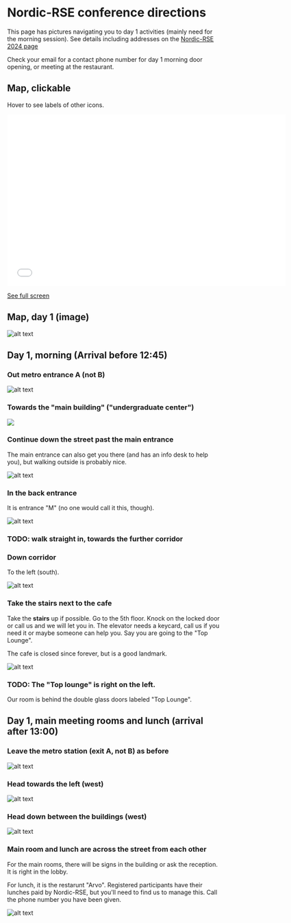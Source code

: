 # Nordic-RSE conference directions

This page has pictures navigating you to day 1 activities (mainly need for the morning session).  See details including addresses on the [Nordic-RSE 2024 page](https://nordic-rse.org/events/2024-in-person-conference/#finding-our-buildings-rooms)

Check your email for a contact phone number for day 1 morning door opening, or meeting at the restaurant.

## Map, clickable
Hover to see labels of other icons.

<iframe width="650px" height="400px" frameborder="0" allowfullscreen allow="geolocation" src="//umap.openstreetmap.fr/en/map/nordic-rse-2024_1014563?scaleControl=false&miniMap=false&scrollWheelZoom=false&zoomControl=true&editMode=disabled&moreControl=true&searchControl=null&tilelayersControl=null&embedControl=null&datalayersControl=null&onLoadPanel=none&captionBar=false&captionMenus=true&datalayers=8c66f524-5334-4945-ba10-2ba10b3b2eef%2C3dee9430-a454-459b-93c7-f579eafacdc6%2C7430a18e-daeb-4295-ae44-00abb6ec00c3#16/60.1865/24.8246"></iframe><p><a href="//umap.openstreetmap.fr/en/map/nordic-rse-2024_1014563?scaleControl=false&miniMap=false&scrollWheelZoom=true&zoomControl=true&editMode=disabled&moreControl=true&searchControl=null&tilelayersControl=null&embedControl=null&datalayersControl=null&onLoadPanel=none&captionBar=false&captionMenus=true&datalayers=8c66f524-5334-4945-ba10-2ba10b3b2eef%2C3dee9430-a454-459b-93c7-f579eafacdc6%2C7430a18e-daeb-4295-ae44-00abb6ec00c3#16/60.1865/24.8246">See full screen</a></p>

## Map, day 1 (image)

![alt text](image-9.png)

## Day 1, morning (Arrival before 12:45)

### Out metro entrance **A** (not B)
![alt text](image.png)


### Towards the "main building" ("undergraduate center")
![](image-1.png)

### Continue down the street past the main entrance
The main entrance can also get you there (and has an info desk to help you), but walking outside is probably nice.

![alt text](image-2.png)


### In the back entrance

It is entrance "M" (no one would call it this, though).

![alt text](image-3.png)


### TODO: walk straight in, towards the further corridor

### Down corridor
To the left (south).

![alt text](image-4.png)


### Take the stairs next to the cafe
Take the **stairs** up if possible.  Go to the 5th floor.  Knock on the locked door or call us and we will let you in.  The elevator needs a keycard, call us if you need it or maybe someone can help you.  Say you are going to the "Top Lounge".

The cafe is closed since forever, but is a good landmark.

![alt text](image-5.png)

### TODO: The "Top lounge" is right on the left.

Our room is behind the double glass doors labeled "Top Lounge".

## Day 1, main meeting rooms and lunch (arrival after 13:00)

### Leave the metro station (exit **A**, not B) as before

![alt text](image.png)

### Head towards the left (west)

![alt text](image-6.png)

### Head down between the buildings (west)
![alt text](image-7.png)

### Main room and lunch are across the street from each other
For the main rooms, there will be signs in the building or ask the reception.  It is right in the lobby.

For lunch, it is the restarunt "Arvo".  Registered participants have their lunches paid by Nordic-RSE, but you'll need to find us to manage this.  Call the phone number you have been given.

![alt text](image-8.png)
